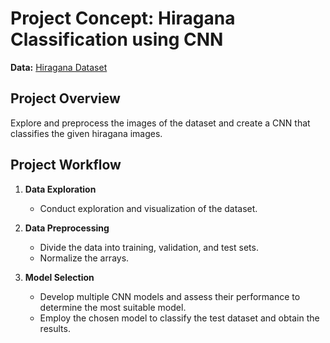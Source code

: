 # Project Concept: Hiragana Classification using CNN

**Data:** [Hiragana Dataset](https://www.kaggle.com/datasets/anokas/kuzushiji)

## Project Overview
Explore and preprocess the images of the dataset and create a CNN that classifies the given hiragana images.

## Project Workflow

1. **Data Exploration**
   - Conduct exploration and visualization of the dataset.

2. **Data Preprocessing**
   - Divide the data into training, validation, and test sets.
   - Normalize the arrays.

3. **Model Selection**
   - Develop multiple CNN models and assess their performance to determine the most suitable model.
   - Employ the chosen model to classify the test dataset and obtain the results.
